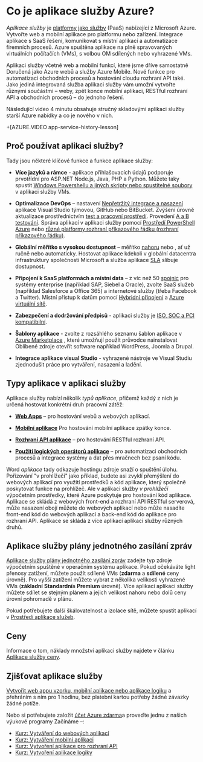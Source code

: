 <properties
    pageTitle="Služba Azure aplikací pro web, mobilní telefon a rozhraní API aplikace | Microsoft Azure"
    description="Přečtěte si aplikaci služby Azure vám pomůže vývoj, nasazení a správu web mobilních aplikací."
    keywords="aplikaci služby azure aplikaci služby, aplikaci služby náklady, měřítko, scalable, nasazení aplikace, nasazení azure aplikace, paas, platformy jako služby, webu, webu, web, azure mobilní"
    services="app-service"
    documentationCenter=""
    authors="omarkmsft"
    manager="erikre"
    editor="cephalin"/>

<tags
    ms.service="app-service"
    ms.workload="na"
    ms.tgt_pltfrm="na"
    ms.devlang="na"
    ms.topic="get-started-article"
    ms.date="10/26/2016"
    ms.author="omark"/>

# <a name="what-is-azure-app-service"></a>Co je aplikace služby Azure?

*Aplikace služby* je [platformy jako služby](https://en.wikipedia.org/wiki/Platform_as_a_service) (PaaS) nabízející z Microsoft Azure. Vytvořte web a mobilní aplikace pro platformu nebo zařízení. Integrace aplikace s SaaS řešení, komunikovat s místní aplikací a automatizace firemních procesů. Azure spuštěna aplikace na plně spravovaných virtuálních počítačích (VMs), s volbou OM sdílených nebo vyhrazené VMs.

Aplikaci služby včetně web a mobilní funkcí, které jsme dříve samostatně Doručená jako Azure webů a služby Azure Mobile. Nové funkce pro automatizaci obchodních procesů a hostování cloudu rozhraní API také. Jako jediná integrovaná služba aplikaci služby vám umožní vytvořte různými součástmi – weby, zpět konce mobilní aplikaci, RESTful rozhraní API a obchodních procesů – do jednoho řešení.

Následující video 4 minutu obsahuje stručný skladovými aplikaci služby starší Azure nabídky a co je nového v nich.

+[AZURE.VIDEO app-service-history-lesson]

## <a name="why-use-app-service"></a>Proč používat aplikaci služby?

Tady jsou některé klíčové funkce a funkce aplikace služby:

- **Více jazyků a rámce** - aplikace přihlašovacích údajů podporuje prvotřídní pro ASP.NET Node.js, Java, PHP a Python. Můžete taky spustit [Windows Powershellu a jiných skripty nebo spustitelné soubory](../app-service-web/web-sites-create-web-jobs.md) v aplikaci služby VMs.

- **Optimalizace DevOps** – nastavení [Nepřetržitý integrace a nasazení](../app-service-web/app-service-continuous-deployment.md) aplikace Visual Studio týmovou, GitHub nebo BitBucket. Zvýšení úrovně aktualizace prostřednictvím [test a pracovní prostředí](../app-service-web/web-sites-staged-publishing.md). Provedení [A a B testování](../app-service-web/app-service-web-test-in-production-get-start.md). Správa aplikací v aplikaci služby pomocí [Prostředí PowerShell Azure](../powershell-install-configure.md) nebo [různé platformy rozhraní příkazového řádku (rozhraní příkazového řádku)](../xplat-cli-install.md).

- **Globální měřítko s vysokou dostupnost** – měřítko [nahoru](../app-service-web/web-sites-scale.md) nebo [,](../monitoring-and-diagnostics/insights-how-to-scale.md) ať už ručně nebo automaticky. Hostovat aplikace kdekoli v globální datacentra infrastruktury společnosti Microsoft a služba aplikace [SLA](https://azure.microsoft.com/support/legal/sla/app-service/) slibuje dostupnost.

- **Připojení k SaaS platformách a místní data** – z víc než 50 [spojnic](../connectors/apis-list.md) pro systémy enterprise (například SAP, Siebel a Oracle), zvolte SaaS služeb (například Salesforce a Office 365) a internetové služby (třeba Facebook a Twitter). Místní přístup k datům pomocí [Hybridní připojení](../biztalk-services/integration-hybrid-connection-overview.md) a [Azure virtuální sítě](../app-service-web/web-sites-integrate-with-vnet.md).

- **Zabezpečení a dodržování předpisů** - aplikaci služby je [ISO, SOC a PCI kompatibilní](https://www.microsoft.com/TrustCenter/).

- **Šablony aplikace** - zvolte z rozsáhlého seznamu šablon aplikace v [Azure Marketplace](https://azure.microsoft.com/marketplace/) , které umožňují použít průvodce nainstalovat Oblíbené zdroje otevřít software například WordPress, Joomla a Drupal.

- **Integrace aplikace visual Studio** - vyhrazené nástroje ve Visual Studiu zjednodušit práce pro vytváření, nasazení a ladění.

## <a name="app-types-in-app-service"></a>Typy aplikace v aplikaci služby

Aplikace služby nabízí několik *typů aplikace*, přičemž každý z nich je určená hostovat konkrétní druh pracovní zátěž:

- [**Web Apps**](../app-service-web/app-service-web-overview.md) – pro hostování webů a webových aplikací.

- [**Mobilní aplikace**](../app-service-mobile/app-service-mobile-value-prop.md) Pro hostování mobilní aplikace zpátky konce.

- [**Rozhraní API aplikace**](../app-service-api/app-service-api-apps-why-best-platform.md) – pro hostování RESTful rozhraní API.

- [**Použití logických operátorů aplikace**](../app-service-logic/app-service-logic-what-are-logic-apps.md) – pro automatizaci obchodních procesů a integrace systémy a dat přes mračnech bez psaní kódu.

Word *aplikace* tady odkazuje hostingu zdroje snaží o spuštění úlohu. Pořizování "v prohlížeči" jako příklad, budete asi zvyklí přemýšlení do webových aplikací pro využití prostředků a kód aplikace, který společně poskytovat funkce na prohlížeč. Ale v aplikaci služby *v prohlížeči* výpočetním prostředky, které Azure poskytuje pro hostování kód aplikace. Aplikace se skládá z webových front-end a rozhraní API RESTful serverová, může nasazení obojí můžete do webových aplikací nebo může nasadíte front-end kód do webových aplikací a back-end kód do aplikace pro rozhraní API. Aplikace se skládá z více aplikací aplikaci služby různých druhů.

## <a name="app-service-plans"></a>Aplikace služby plány jednotného zasílání zpráv

[Aplikace služby plány jednotného zasílání zpráv](azure-web-sites-web-hosting-plans-in-depth-overview.md) zadejte typ zdroje výpočetním spuštěné v operačním systému aplikace. Pokud očekáváte light přenosy zatížení, můžete použít sdílené VMs (**zdarma** a **sdílené** ceny úrovně). Pro vyšší zatížení můžete vybrat z několika velikosti vyhrazené VMs (**základní** **Standardní**a **Premium** úrovně). Více aplikací aplikaci služby můžete sdílet se stejným plánem a jejich velikost nahoru nebo dolů ceny úrovní pohromadě v plánu.

Pokud potřebujete další škálovatelnost a izolace sítě, můžete spustit aplikací v [Prostředí aplikace služeb](../app-service-web/app-service-app-service-environment-intro.md).

## <a name="pricing"></a>Ceny

Informace o tom, náklady množství aplikaci služby najdete v článku [Aplikace služby ceny](https://azure.microsoft.com/pricing/details/app-service/).

## <a name="test-drive-app-service"></a>Zjišťovat aplikace služby

[Vytvořit web appu vzorku, mobilní aplikace nebo aplikace logiku](http://go.microsoft.com/fwlink/?LinkId=523751) a přehráním s ním pro 1 hodinu, bez platební kartou potřeby žádné závazky žádné potíže.

Nebo si potřebujete založit [účet Azure zdarma](https://azure.microsoft.com/pricing/free-trial/)a proveďte jednu z našich výukové programy Začínáme –:

* [Kurz: Vytváření do webových aplikací](../app-service-web/app-service-web-get-started.md)
* [Kurz: Vytváření mobilní aplikaci](../app-service-mobile/app-service-mobile-android-get-started.md)
* [Kurz: Vytvoření aplikace pro rozhraní API](../app-service-api/app-service-api-dotnet-get-started.md)
* [Kurz: Vytvoření aplikace logiky](../app-service-logic/app-service-logic-create-a-logic-app.md)
